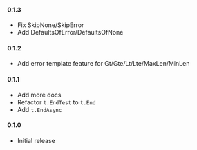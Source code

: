 #### 0.1.3
* Fix SkipNone/SkipError
* Add DefaultsOfError/DefaultsOfNone

#### 0.1.2
* Add error template feature for Gt/Gte/Lt/Lte/MaxLen/MinLen

#### 0.1.1
* Add more docs
* Refactor `t.EndTest` to `t.End`
* Add `t.EndAsync`

#### 0.1.0
* Initial release
